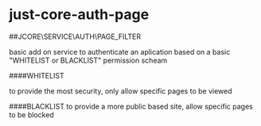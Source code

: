 # just-core-auth-page
##JCORE\SERVICE\AUTH\PAGE_FILTER

basic add on service to authenticate an aplication based on a basic "WHITELIST or BLACKLIST" permission scheam

####WHITELIST

to provide the most security, only allow specific pages to be viewed

####BLACKLIST
to provide a more public based site, allow specific pages to be blocked


